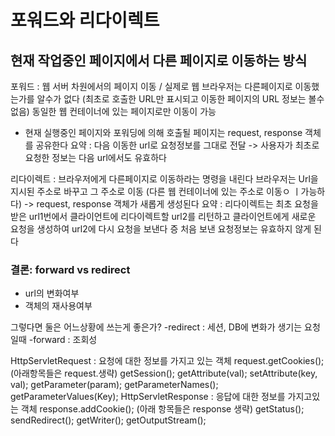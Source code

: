
포워드와 리다이렉트
==============
현재 작업중인 페이지에서 다른 페이지로 이동하는 방식
---------------------------------------

포워드 : 웹 서버 차원에서의 페이지 이동 / 실제로 웹 브라우저는 다른페이지로
이동했는가를 알수가 없다
(최초로 호출한 URL만 표시되고 이동한 페이지의 URL 정보는 볼수없음)
동일한 웹 컨테이너에 있는 페이지로만 이동이 가능
- 현재 실행중인 페이지와 포워딩에 의해 호출될 페이지는
request, response 객체를 공유한다
요약 : 다음 이동한 url로 요청정보를 그대로 전달
-> 사용자가 최초로 요청한 정보는 다음 url에서도 유효하다

리다이렉트 : 브라우저에게 다른페이지로 이동하라는 명령을 내린다
브라우저는 Url을 지시된 주소로 바꾸고 그 주소로 이동
(다른 웹 컨테이너에 있는 주소로 이동ㅇ ㅣ가능하다)
-> request, response 객체가 새롭게 생성된다
요약 : 리다이렉트는 최초 요청을 받은 url1번에서 클라이언트에 리다이렉트할
url2를 리턴하고 클라이언트에게 새로운 요청을 생성하여
url2에 다시 요청을 보낸다 증 처음 보낸 요청정보는
유효하지 않게 된다

### 결론: forward vs redirect

- url의 변화여부
- 객체의 재사용여부

그렇다면 둘은 어느상황에 쓰는게 좋은가?
-redirect : 세션, DB에 변화가 생기는 요청일때
-forward : 조회성

HttpServletRequest : 요청에 대한 정보를 가지고 있는 객체
request.getCookies();
(아래항목들은 request.생략)
getSession();
getAttribute(val);
setAttribute(key, val);
getParameter(param);
getParameterNames();
getParameterValues(Key);
HttpServletResponse : 응답에 대한 정보를 가지고있는 객체
response.addCookie();
(아래 항목들은 response 생략)
getStatus();
sendRedirect();
getWriter();
getOutputStream();


